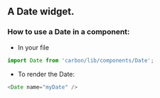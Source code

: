 ## A Date widget.

### How to use a Date in a component:

* In your file

```javascript
import Date from 'carbon/lib/components/Date';
```

* To render the Date:

```javascript
<Date name="myDate" />
```
